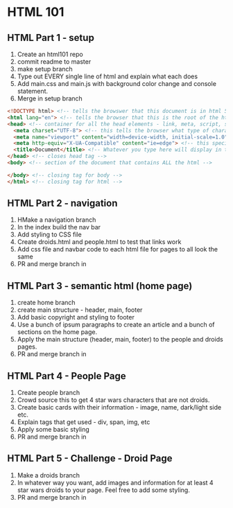 # HTML 101

## HTML Part 1 - setup
1. Create an html101 repo
1. commit readme to master
1. make setup branch
1. Type out EVERY single line of html and explain what each does
1. Add main.css and main.js with background color change and console statement.
1. Merge in setup branch

```html
<!DOCTYPE html> <!-- tells the browswer that this document is in html 5.  if the html is uppercase then you have to specify more information (this was done in versions of html before 5.  so just make it lowercase)-->
<html lang="en"> <!-- tells the browser that this is the root of the html document -->
<head> <!-- container for all the head elements - link, meta, script, style, or title tags -->
  <meta charset="UTF-8"> <!-- this tells the browser what type of character set you are using.  You will practically always use UTF-8 as its the prefered standard for html-->
  <meta name="viewport" content="width=device-width, initial-scale=1.0"> <!-- this sets the viewport of the site to match the width of the device you are on.  should always include this line -->
  <meta http-equiv="X-UA-Compatible" content="ie=edge"> <!-- this specifies what versions of ie your site supports.  In this case we are only supporting modern browsers (edge and up) -->
  <title>Document</title> <!-- Whatever you type here will display in the title tab at the top of the browser -->
</head> <!-- closes head tag -->
<body> <!-- section of the document that contains ALL the html -->

</body> <!-- closing tag for body -->
</html> <!-- closing tag for html -->
```

## HTML Part 2 - navigation
1. HMake a navigation branch
1. In the index build the nav bar
1. Add styling to CSS file
1. Create droids.html and people.html to test that links work
1. Add css file and navbar code to each html file for pages to all look the same
1. PR and merge branch in

## HTML Part 3 - semantic html (home page)
1.  create home branch
1.  create main structure - header, main, footer
1.  Add basic copyright and styling to footer
1.  Use a bunch of ipsum paragraphs to create an article and a bunch of sections on the home page.
1.  Apply the main structure (header, main, footer) to the people and droids pages.
1.  PR and merge branch in

## HTML Part 4 - People Page
1.  Create people branch
1.  Crowd source this to get 4 star wars characters that are not droids.
1.  Create basic cards with their information - image, name, dark/light side etc.
1.  Explain tags that get used - div, span, img, etc
1.  Apply some basic styling
1.  PR and merge branch in

## HTML Part 5 - Challenge - Droid Page
1.  Make a droids branch
1.  In whatever way you want, add images and information for at least 4 star wars droids to your page.  Feel free to add some styling.
1.  PR and merge branch in

